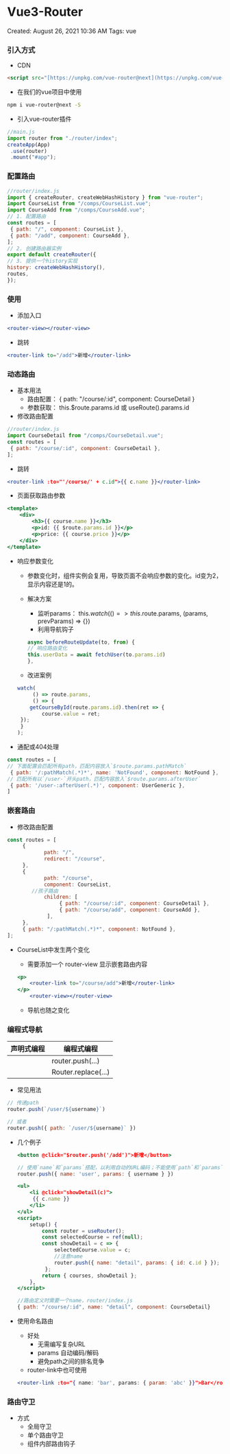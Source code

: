 # Vue3-Router

Created: August 26, 2021 10:36 AM
Tags: vue

### 引入方式

- CDN

```html
<script src="[https://unpkg.com/vue-router@next](https://unpkg.com/vue-router@next)"></script>
```

- 在我们的vue项⽬中使⽤

```bash
npm i vue-router@next -S
```

- 引⼊vue-router插件

```jsx
//main.js
import router from "./router/index";
createApp(App)
 .use(router)
 .mount("#app");
```

### 配置路由

```jsx
//router/index.js
import { createRouter, createWebHashHistory } from "vue-router";
import CourseList from "/comps/CourseList.vue";
import CourseAdd from "/comps/CourseAdd.vue";
// 1. 配置路由
const routes = [
 { path: "/", component: CourseList },
 { path: "/add", component: CourseAdd },
];
// 2. 创建路由器实例
export default createRouter({
// 3. 提供⼀个history实现
history: createWebHashHistory(),
routes,
});
```

### 使用

- 添加⼊⼝

```jsx
<router-view></router-view>
```

- 跳转

```jsx
<router-link to="/add">新增</router-link>
```

### 动态路由

- 基本⽤法
    - 路由配置： { path: "/course/:id", component: CourseDetail }
    - 参数获取： this.$route.params.id 或 useRoute().params.id
- 修改路由配置

```jsx
//router/index.js
import CourseDetail from "/comps/CourseDetail.vue";
const routes = [
 { path: "/course/:id", component: CourseDetail },
];
```

- 跳转

```jsx
<router-link :to="'/course/' + c.id">{{ c.name }}</router-link>
```

- 页面获取路由参数

```jsx
<template> 
	<div> 
		<h3>{{ course.name }}</h3> 
		<p>id: {{ $route.params.id }}</p> 
		<p>price: {{ course.price }}</p>
	</div>
</template>
```

- 响应参数变化
    - 参数变化时，组件实例会复⽤，导致⻚⾯不会响应参数的变化。id变为2，显示内容还是1的。
    - 解决方案
        - 监听params： this.$watch(() => this.$route.params, (params, prevParams) => {})
        - 利⽤导航钩⼦
        
        ```jsx
        async beforeRouteUpdate(to, from) {
        // 响应路由变化
        this.userData = await fetchUser(to.params.id)
        },
        ```
        
    - 改进案例
    
    ```jsx
    watch(
    	 () => route.params,
    	 () => {
    	getCourseById(route.params.id).then(ret => {
    		course.value = ret;
     });
     }
    );
    ```
    
- 通配或404处理

```jsx
const routes = [
// 下⾯配置会匹配所有path，匹配内容放⼊`$route.params.pathMatch`
 { path: '/:pathMatch(.*)*', name: 'NotFound', component: NotFound },
// 匹配所有以`/user-`开头path，匹配内容放⼊`$route.params.afterUser`
 { path: '/user-:afterUser(.*)', component: UserGeneric },
]
```

### 嵌套路由

- 修改路由配置

```jsx
const routes = [
	 {
			path: "/",
			redirect: "/course",
	 },
	 {
			path: "/course",
			component: CourseList,
		//孩子路由
			children: [
				 { path: "/course/:id", component: CourseDetail },
				 { path: "/course/add", component: CourseAdd },
			 ],
	 },
	 { path: "/:pathMatch(.*)*", component: NotFound },
];
```

- CourseList中发⽣两个变化
    - 需要添加⼀个 router-view 显示嵌套路由内容
    
    ```jsx
    <p>
    	<router-link to="/course/add">新增</router-link>
    </p> 
    	<router-view></router-view>
    ```
    
    - 导航也随之变化

### 编程式导航

| 声明式编程                      | 编程式编程          |
| ------------------------------- | ------------------- |
| <router-link :to="...">         | router.push(...)    |
| <router-link :to="..." replace> | Router.replace(...) |



- 常见用法

```jsx
// 传递path
router.push(`/user/${username}`)

// 或者
router.push({ path: `/user/${username}` })
```

- 几个例子
  
    ```jsx
    <button @click="$router.push('/add')">新增</button>
    ```
    
    ```jsx
    // 使⽤`name`和`params`搭配，以利⽤⾃动的URL编码；不能使⽤`path`和`params`搭配
    router.push({ name: 'user', params: { username } })
    ```
    
    ```jsx
    <ul>
    	<li @click="showDetail(c)">
    	 {{ c.name }}
    	</li>
    </ul>
    <script>
    	setup() {
    		const router = useRouter();
    		const selectedCourse = ref(null);
    		const showDetail = c => {
    			selectedCourse.value = c;
    			//注意name
    			router.push({ name: "detail", params: { id: c.id } });
    		 };
    		return { courses, showDetail };
    	},
    </script>
    
    //路由定义时需要⼀个name，router/index.js
    { path: "/course/:id", name: "detail", component: CourseDetail}
    ```
    
- 使用命名路由
    - 好处
        - ⽆需编写复杂URL
        - params ⾃动编码/解码
        - 避免path之间的排名竞争
    - router-link中也可使⽤
    
    ```jsx
    <router-link :to="{ name: 'bar', params: { param: 'abc' }}">Bar</router-link>
    ```
    

### 路由守卫

- 方式
    - 全局守卫
    - 单个路由守卫
    - 组件内部路由钩子